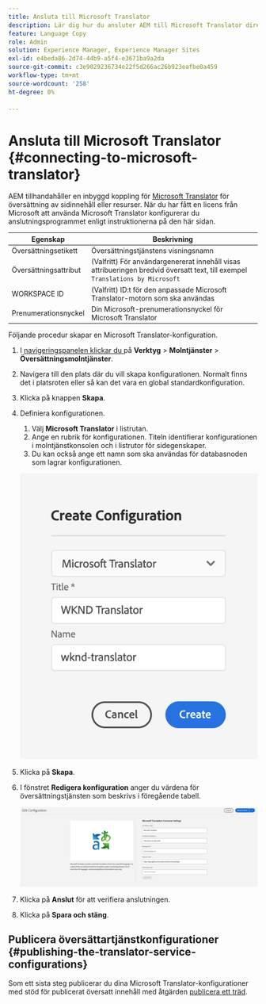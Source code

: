 ```yaml
---
title: Ansluta till Microsoft Translator
description: Lär dig hur du ansluter AEM till Microsoft Translator direkt för att automatisera ditt arbetsflöde för översättning.
feature: Language Copy
role: Admin
solution: Experience Manager, Experience Manager Sites
exl-id: e4beda86-2d74-44b9-a5f4-e3671ba9a2da
source-git-commit: c3e9029236734e22f5d266ac26b923eafbe0a459
workflow-type: tm+mt
source-wordcount: '258'
ht-degree: 0%

---
```


# Ansluta till Microsoft Translator {#connecting-to-microsoft-translator}

AEM tillhandahåller en inbyggd koppling för [Microsoft Translator](https://www.microsoft.com/en-us/translator/business/) för översättning av sidinnehåll eller resurser. När du har fått en licens från Microsoft att använda Microsoft Translator konfigurerar du anslutningsprogrammet enligt instruktionerna på den här sidan.

| Egenskap | Beskrivning |
|---|---|
| Översättningsetikett | Översättningstjänstens visningsnamn |
| Översättningsattribut | (Valfritt) För användargenererat innehåll visas attribueringen bredvid översatt text, till exempel `Translations by Microsoft` |
| WORKSPACE ID | (Valfritt) ID:t för den anpassade Microsoft Translator-motorn som ska användas |
| Prenumerationsnyckel | Din Microsoft-prenumerationsnyckel för Microsoft Translator |

Följande procedur skapar en Microsoft Translator-konfiguration.

1. I [navigeringspanelen klickar du ](/help/sites-authoring/basic-handling.md#first-steps) på **Verktyg** > **Molntjänster** > **Översättningsmolntjänster**.
1. Navigera till den plats där du vill skapa konfigurationen. Normalt finns det i platsroten eller så kan det vara en global standardkonfiguration.
1. Klicka på knappen **Skapa**.
1. Definiera konfigurationen.
   1. Välj **Microsoft Translator** i listrutan.
   1. Ange en rubrik för konfigurationen. Titeln identifierar konfigurationen i molntjänstkonsolen och i listrutor för sidegenskaper.
   1. Du kan också ange ett namn som ska användas för databasnoden som lagrar konfigurationen.

   ![Skapa översättningskonfiguration](assets/create-translation-config.png)

1. Klicka på **Skapa**.
1. I fönstret **Redigera konfiguration** anger du värdena för översättningstjänsten som beskrivs i föregående tabell.

   ![Redigera översättningskonfiguration](assets/msft-config-ui.png)

1. Klicka på **Anslut** för att verifiera anslutningen.
1. Klicka på **Spara och stäng**.

## Publicera översättartjänstkonfigurationer {#publishing-the-translator-service-configurations}

Som ett sista steg publicerar du dina Microsoft Translator-konfigurationer med stöd för publicerat översatt innehåll med åtgärden [publicera ett träd](/help/sites-authoring/publishing-pages.md#publishing-and-unpublishing-a-tree).
